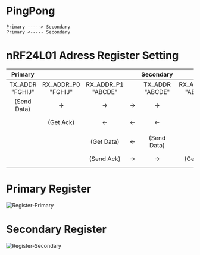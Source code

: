 # PingPong

```
Primary -----> Secondary
Primary <----- Secondary
```

# nRF24L01 Adress Register Setting
|Primary||||Secondary||||
|:-:|:-:|:-:|:-:|:-:|:-:|:-:|:-:|
|TX_ADDR<br>"FGHIJ"|RX_ADDR_P0<br>"FGHIJ"|RX_ADDR_P1<br>"ABCDE"||TX_ADDR<br>"ABCDE"|RX_ADDR_P0<br>"ABCDE"|RX_ADDR_P1<br>"FGHIJ"||
|(Send Data)|->|->|->|->|->|(Get Data)|Data to Secondary|
||(Get Ack)|<-|<-|<-|<-|(Send Ack)|Ack to Primary|
|||||||||
|||(Get Data)|<-|(Send Data)|||Data to Primary|
|||(Send Ack)|->|->|(Get Ack)||Ack to Secondary|

# Primary Register
![Register-Primary](https://github.com/nopnop2002/Arduino-STM32-nRF24L01/assets/6020549/9f0519e4-22e9-4552-b666-bd172f994fca)


# Secondary Register
![Register-Secondary](https://github.com/nopnop2002/Arduino-STM32-nRF24L01/assets/6020549/a70279d8-cd6b-4260-bcd2-15218ae0a4e8)

